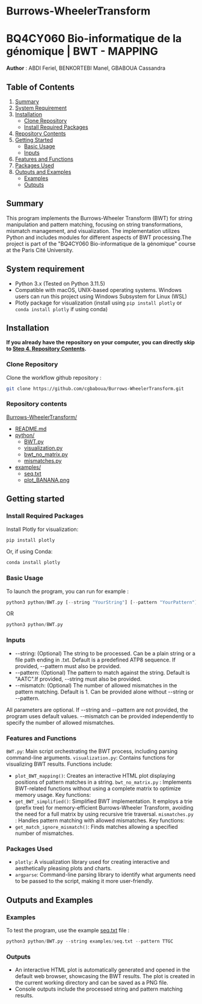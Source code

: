 # Burrows-WheelerTransform

# BQ4CY060 Bio-informatique de la génomique | BWT - MAPPING
**Author** : ABDI Feriel, BENKORTEBI Manel, GBABOUA Cassandra

## Table of Contents
1. [Summary](#summary)
2. [System Requirement](#system-requirement)
3. [Installation](#installation)
   - [Clone Repository](#clone-repository)
   - [Install Required Packages](#install-required-packages)
4. [Repository Contents](#repository-contents)
5. [Getting Started](#getting-started)
   - [Basic Usage](#basic-usage)
   - [Inputs](#inputs)
6. [Features and Functions](#features-and-functions)
7. [Packages Used](#packages-used)
8. [Outputs and Examples](#outputs-and-examples)
   - [Examples](#examples)
   - [Outputs](#outputs)


## Summary 
This program implements the Burrows-Wheeler Transform (BWT) for string manipulation and pattern matching, focusing on string transformations, mismatch management, and visualization. The implementation utilizes Python and includes modules for different aspects of BWT processing.The project is part of the "BQ4CY060 Bio-informatique de la génomique" course at the Paris Cité University.

## System requirement
- Python 3.x (Tested on Python 3.11.5)
- Compatible with macOS, UNIX-based operating systems. Windows users can run this project using Windows Subsystem for Linux (WSL)
- Plotly package for visualization (install using `pip install plotly` or `conda install plotly` if using conda)

## Installation

**If you already have the repository on your computer, you can directly skip to [Step 4. Repository Contents](#repository-contents).**

### Clone Repository

Clone the workflow github repository :

```bash
git clone https://github.com/cgbaboua/Burrows-WheelerTransform.git
```

### Repository contents 
[Burrows-WheelerTransform/](https://github.com/cgbaboua/Burrows-WheelerTransform)
  - [README.md](https://github.com/cgbaboua/Burrows-WheelerTransform/blob/main/README.md)
  - [python/](https://github.com/cgbaboua/Burrows-WheelerTransform/blob/main/python)
    - [BWT.py](https://github.com/cgbaboua/Burrows-WheelerTransform/blob/main/python/BWT.py)
    - [visualization.py](https://github.com/cgbaboua/Burrows-WheelerTransform/blob/main/python/visualization.py)
    - [bwt_no_matrix.py](https://github.com/cgbaboua/Burrows-WheelerTransform/blob/main/python/bwt_no_matrix.py)
    - [mismatches.py](https://github.com/cgbaboua/Burrows-WheelerTransform/blob/main/python/mismatches.py)
  - [examples/](https://github.com/cgbaboua/Burrows-WheelerTransform/blob/main/examples)
    - [seq.txt](https://github.com/cgbaboua/Burrows-WheelerTransform/blob/main/examples/seq.txt)
    - [plot_BANANA.png](https://github.com/cgbaboua/Burrows-WheelerTransform/blob/main/examples/plot_BANANA.png)


## Getting started

### Install Required Packages
Install Plotly for visualization:
```bash
pip install plotly
```
Or, if using Conda:
```bash
conda install plotly
```

### Basic Usage
To launch the program, you can run for example : 
```python
python3 python/BWT.py [--string "YourString"] [--pattern "YourPattern"] [--mismatch 0]
```
OR 

```python
python3 python/BWT.py 
```


### Inputs 
- --string: (Optional) The string to be processed. Can be a plain string or a file path ending in .txt. Default is a predefined ATP8 sequence. If provided, --pattern must also be provided.
- --pattern: (Optional) The pattern to match against the string. Default is "AATC".If provided, --string must also be provided.
- --mismatch: (Optional) The number of allowed mismatches in the pattern matching. Default is 1. Can be provided alone without --string or --pattern.
  
All parameters are optional. If --string and --pattern are not provided, the program uses default values. --mismatch can be provided independently to specify the number of allowed mismatches.


### Features and Functions

`BWT.py`: Main script orchestrating the BWT process, including parsing command-line arguments.
`visualization.py`: Contains functions for visualizing BWT results. Functions include:
  - `plot_BWT_mapping()`: Creates an interactive HTML plot displaying positions of pattern matches in a string.
`bwt_no_matrix.py` : Implements BWT-related functions without using a complete matrix to optimize memory usage. Key functions:
  - `get_BWT_simplified()`: Simplified BWT implementation. It employs a trie (prefix tree) for memory-efficient Burrows-Wheeler Transform, avoiding the need for a full matrix by using recursive trie traversal.
`mismatches.py` : Handles pattern matching with allowed mismatches. Key functions:
  - `get_match_ignore_mismatch()`: Finds matches allowing a specified number of mismatches.


### Packages Used 
- `plotly`: A visualization library used for creating interactive and aesthetically pleasing plots and charts. 
- `argparse`: Command-line parsing library to identify what arguments need to be passed to the script, making it more user-friendly.

## Outputs and Examples

### Examples

To test the program, use the example [seq.txt](https://github.com/cgbaboua/Burrows-WheelerTransform/blob/main/examples/seq.txt) file :
```python
python3 python/BWT.py --string examples/seq.txt --pattern TTGC
```

### Outputs 

- An interactive HTML plot is automatically generated and opened in the default web browser, showcasing the BWT results. The plot is created in the current working directory and can be saved as a PNG file.
- Console outputs include the processed string and pattern matching results.
